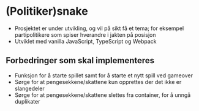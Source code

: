 # (Politiker)snake
- Prosjektet er under utvikling, og vil på sikt få et tema; for eksempel partipolitikere som spiser hverandre i jakten på posisjon
- Utviklet med vanilla JavaScript, TypeScript og Webpack
## Forbedringer som skal implementeres
- Funksjon for å starte spillet samt for å starte et nytt spill ved gameover
- Sørge for at pengesekkene/skattene kun opprettes der det ikke er slangedeler
- Sørge for at pengesekkene/skattene slettes fra container, for å unngå duplikater
